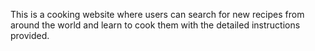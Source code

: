 This is a cooking website where users can search for new recipes from around the world and learn to cook them with the detailed instructions provided. 